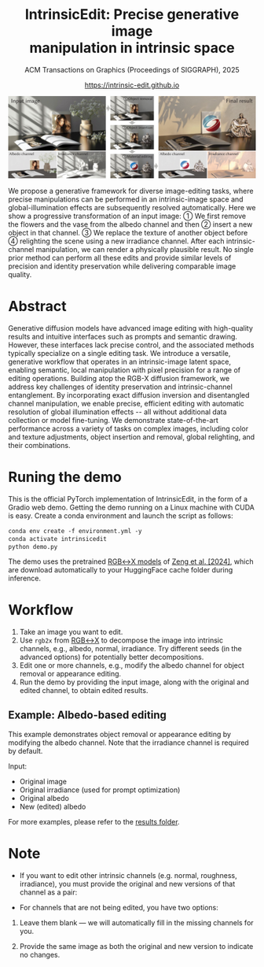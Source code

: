 <h1 align="center"> IntrinsicEdit: Precise generative image<br/>manipulation in intrinsic space</h1>

<p align="center">ACM Transactions on Graphics (Proceedings of SIGGRAPH), 2025</p>

<p align="center"><a href="https://intrinsic-edit.github.io">https://intrinsic-edit.github.io</a> </p>

<p align="center"><img src="images/teaser.png"></p>

We propose a generative framework for diverse image-editing tasks, where precise manipulations can be performed in an intrinsic-image space and global-illumination effects are subsequently resolved automatically. Here we show a progressive transformation of an input image: ➀ We first remove the flowers and the vase from the albedo channel and then ➁ insert a new object in that channel. ➂ We replace the texture of another object before ➃ relighting the scene using a new irradiance channel. After each intrinsic-channel manipulation, we can render a physically plausible result. No single prior method can
perform all these edits and provide similar levels of precision and identity preservation while delivering comparable image quality.

# Abstract

Generative diffusion models have advanced image editing with high-quality results and intuitive interfaces such as prompts and semantic drawing. However, these interfaces lack precise control, and the associated methods typically specialize on a single editing task. We introduce a versatile, generative workflow that operates in an intrinsic-image latent space, enabling semantic, local manipulation with pixel precision for a range of editing operations. Building atop the RGB-X diffusion framework, we address key challenges of identity preservation and intrinsic-channel entanglement. By incorporating exact diffusion inversion and disentangled channel manipulation, we enable precise, efficient editing with automatic resolution of global illumination effects -- all without additional data collection or model fine-tuning. We demonstrate state-of-the-art performance across a variety of tasks on complex images, including color and texture adjustments, object insertion and removal, global relighting, and their combinations.

# Runing the demo

This is the official PyTorch implementation of IntrinsicEdit, in the form of a Gradio web demo. Getting the demo running on a Linux machine with CUDA is easy. Create a conda environment and launch the script as follows:

```
conda env create -f environment.yml -y
conda activate intrinsicedit
python demo.py
```

The demo uses the pretrained [RGB↔X models](https://github.com/zheng95z/rgbx) of [Zeng et al. \[2024\]](https://zheng95z.github.io/publications/rgbx24), which are download automatically to your HuggingFace cache folder during inference.

# Workflow

1. Take an image you want to edit.
2. Use `rgb2x` from [RGB↔X](https://github.com/zheng95z/rgbx) to decompose the image into intrinsic channels, e.g., albedo, normal, irradiance. Try different seeds (in the advanced options) for potentially better decompositions.
3. Edit one or more channels, e.g., modify the albedo channel for object removal or appearance editing.
4. Run the demo by providing the input image, along with the original and edited channel, to obtain edited results.

## Example: Albedo-based editing
This example demonstrates object removal or appearance editing by modifying the albedo channel. Note that the irradiance channel is required by default.

Input:
- Original image
- Original irradiance (used for prompt optimization)
- Original albedo
- New (edited) albedo

For more examples, please refer to the [results folder](https://github.com/LinjieLyu/IntrisinEdit/tree/main/images/results).

# Note
- If you want to edit other intrinsic channels (e.g. normal, roughness, irradiance), you must provide the original and new versions of that channel as a pair:

- For channels that are not being edited, you have two options:

1. Leave them blank — we will automatically fill in the missing channels for you.

2. Provide the same image as both the original and new version to indicate no changes.


